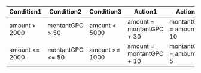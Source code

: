 | Condition1             | Condition2           | Condition3         | Action1               | Action2              |
|------------------------|----------------------|--------------------|-----------------------|----------------------|
| amount > 2000          | montantGPC > 50      | amount < 5000      | amount = montantGPC + 30 | montantGPC = amount - 10 |
| amount <= 2000         | montantGPC <= 50     | amount >= 1000     | amount = montantGPC + 10 | montantGPC = amount + 5  |
